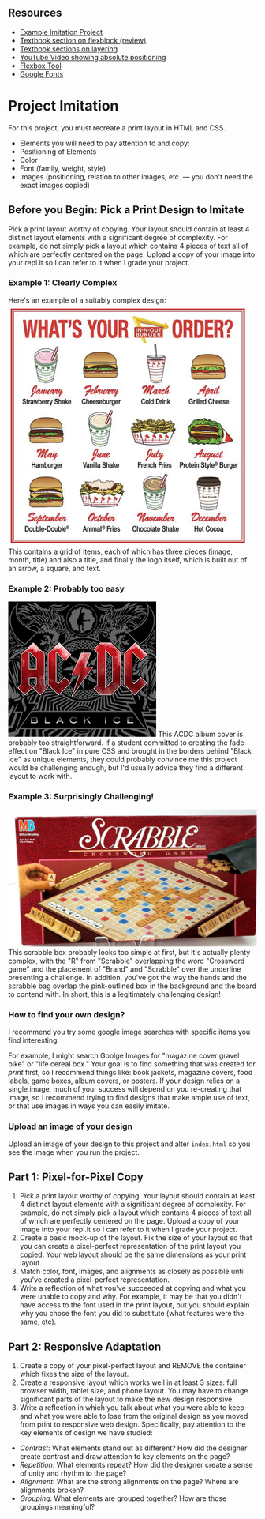 ## Resources
- [Example Imitation Project](https://replit.com/@ThomasHinkle/Project-Imitation-Demo-GLSEN)
- [Textbook section on flexblock (review)](https://thinkle_innovationcharter_org.trinket.io/intro-to-html#/basic-layout-with-flexbox/arranging-with-flexbox)
- [Textbook sections on layering](https://thinkle_innovationcharter_org.trinket.io/intro-to-html#/positioning-relative-absolute-and-fixed/layering-items)
- [YouTube Video showing absolute positioning](https://youtu.be/5kGPh8nn2QQ)
- [Flexbox Tool](https://flexbox-codegen.netlify.app/)
- [Google Fonts](fonts.google.com)

# Project Imitation
For this project, you must recreate a print layout in HTML and CSS. 

- Elements you will need to pay attention to and copy:
- Positioning of Elements
- Color
- Font (family, weight, style)
- Images (positioning, relation to other images, etc. — you don't need the exact images copied)


## Before you Begin: Pick a Print Design to Imitate

Pick a print layout worthy of copying. Your layout should contain at least 4 distinct layout elements with a significant degree of complexity. For example, do not simply pick a layout which contains 4 pieces of text all of which are perfectly centered on the page. Upload a copy of your image into your repl.it so I can refer to it when I grade your project.

### Example 1: Clearly Complex
Here's an example of a suitably complex design:
![Image alt complex design](assets/inout.png) 
This contains a grid of items, each of which has three pieces (image, month, title) and also a title, and finally the logo itself, which is built out of an arrow, a square, and text.

### Example 2: Probably too easy 
![Image alt ACDC cover art](assets/acdc.jpg)
This ACDC album cover is probably too straightforward. If a student committed to creating the fade effect on "Black Ice" in pure CSS and brought in the borders behind "Black Ice" as unique elements, they could probably convince me this project would be challenging enough, but I'd usually advice they find a different layout to work with.


### Example 3: Surprisingly Challenging!
![Image alt scrabble box](assets/scrabble.jpg)
This scrabble box probably looks too simple at first, but it's actually plenty complex, with the "R" from "Scrabble" overlapping the word "Crossword game" and the placement of "Brand" and "Scrabble" over the underline presenting a challenge. In addition, you've got the way the hands and the scrabble bag overlap the pink-outlined box in the background and the board to contend with. In short, this is a legitimately challenging design!

### How to find your own design?

I recommend you try some google image searches with specific items you find interesting.

For example, I might search Goolge Images for "magazine cover gravel bike" or "life cereal box." Your goal is to find something that was created for *print* first, so I recommend things like: book jackets, magazine covers, food labels, game boxes, album covers, or posters. If your design relies on a single image, much of your success will depend on you re-creating that image, so I recommend trying to find designs that make ample use of text, or that use images in ways you can easily imitate.

### Upload an image of your design
Upload an image of your design to this project and alter `index.html` so you see the image when you run the project.


## Part 1: Pixel-for-Pixel Copy
1. Pick a print layout worthy of copying. Your layout should contain at least 4 distinct layout elements with a significant degree of complexity. For example, do not simply pick a layout which contains 4 pieces of text all of which are perfectly centered on the page. Upload a copy of your image into your repl.it so I can refer to it when I grade your project.
2. Create a basic mock-up of the layout. Fix the size of your layout so that you can create a pixel-perfect representation of the print layout you copied. Your web layout should be the same dimensions as your print layout.
3. Match color, font, images, and alignments as closely as possible until you've created a pixel-perfect representation.
4. Write a reflection of what you've succeeded at copying and what you were unable to copy and why. For example, it may be that you didn't have access to the font used in the print layout, but you should explain why you chose the font you did to substitute (what features were the same, etc).

## Part 2: Responsive Adaptation
1. Create a copy of your pixel-perfect layout and REMOVE the container which fixes the size of the layout.
1. Create a responsive layout which works well in at least 3 sizes: full browser width, tablet size, and phone layout. You may have to change significant parts of the layout to make the new design responsive.
1. Write a reflection in which you talk about what you were able to keep and what you were able to lose from the original design as you moved from print to responsive web design. Specifically, pay attention to the key elements of design we have studied:

- *Contrast*: What elements stand out as different? How did the designer create contrast and draw attention to key elements on the page?
- *Repetition*: What elements repeat? How did the designer create a sense of unity and rhythm to the page?
- *Alignment*: What are the strong alignments on the page? Where are alignments broken? 
- *Grouping*: What elements are grouped together? How are those groupings meaningful?